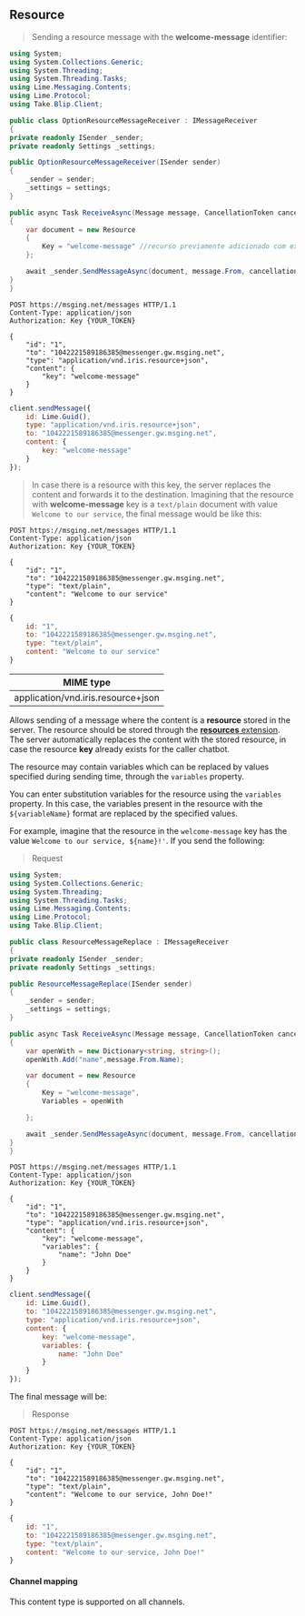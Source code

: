 ## Resource

> Sending a resource message with the **welcome-message** identifier:

```csharp
using System;
using System.Collections.Generic;
using System.Threading;
using System.Threading.Tasks;
using Lime.Messaging.Contents;
using Lime.Protocol;
using Take.Blip.Client;

public class OptionResourceMessageReceiver : IMessageReceiver
{
private readonly ISender _sender;
private readonly Settings _settings;

public OptionResourceMessageReceiver(ISender sender)
{
    _sender = sender;
    _settings = settings;
}

public async Task ReceiveAsync(Message message, CancellationToken cancellationToken)
{
    var document = new Resource
    {
        Key = "welcome-message" //recurso previamente adicionado com extensão 'recursos' ou através do portal
    };

    await _sender.SendMessageAsync(document, message.From, cancellationToken);
}
}
```

```http
POST https://msging.net/messages HTTP/1.1
Content-Type: application/json
Authorization: Key {YOUR_TOKEN}

{
    "id": "1",
    "to": "1042221589186385@messenger.gw.msging.net",
    "type": "application/vnd.iris.resource+json",
    "content": {
        "key": "welcome-message"
    }
}
```

```javascript
client.sendMessage({
    id: Lime.Guid(),
    type: "application/vnd.iris.resource+json",
    to: "1042221589186385@messenger.gw.msging.net",
    content: {
        key: "welcome-message"
    }
});
```

> In case there is a resource with this key, the server replaces the content and forwards it to the destination. Imagining that the resource with **welcome-message** key is a `text/plain` document with value `Welcome to our service`, the final message would be like this:

```http
POST https://msging.net/messages HTTP/1.1
Content-Type: application/json
Authorization: Key {YOUR_TOKEN}

{
    "id": "1",
    "to": "1042221589186385@messenger.gw.msging.net",
    "type": "text/plain",
    "content": "Welcome to our service"
}
```

```javascript
{
    id: "1",
    to: "1042221589186385@messenger.gw.msging.net",
    type: "text/plain",
    content: "Welcome to our service"
}
```

| MIME type                            |
|--------------------------------------|
| application/vnd.iris.resource+json   |

Allows sending of a message where the content is a **resource** stored in the server. The resource should be stored through the [**resources** extension](https://portal.blip.ai/#/docs/extensions/resources). The server automatically replaces the content with the stored resource, in case the resource **key** already exists for the caller chatbot.

The resource may contain variables which can be replaced by values specified during sending time, through the `variables` property.

You can enter substitution variables for the resource using the `variables` property. In this case, the variables present in the resource with the `${variableName}` format are replaced by the specified values.

For example, imagine that the resource in the `welcome-message` key has the value `Welcome to our service, ${name}!'`. If you send the following:

> Request

```csharp
using System;
using System.Collections.Generic;
using System.Threading;
using System.Threading.Tasks;
using Lime.Messaging.Contents;
using Lime.Protocol;
using Take.Blip.Client;

public class ResourceMessageReplace : IMessageReceiver
{
private readonly ISender _sender;
private readonly Settings _settings;

public ResourceMessageReplace(ISender sender)
{
    _sender = sender;
    _settings = settings;
}

public async Task ReceiveAsync(Message message, CancellationToken cancellationToken)
{
    var openWith = new Dictionary<string, string>();
    openWith.Add("name",message.From.Name);

    var document = new Resource
    {
        Key = "welcome-message",
        Variables = openWith

    };

    await _sender.SendMessageAsync(document, message.From, cancellationToken);
}
}
```

```http
POST https://msging.net/messages HTTP/1.1
Content-Type: application/json
Authorization: Key {YOUR_TOKEN}

{
    "id": "1",
    "to": "1042221589186385@messenger.gw.msging.net",
    "type": "application/vnd.iris.resource+json",
    "content": {
        "key": "welcome-message",
        "variables": {
            "name": "John Doe"
        }
    }
}
```

```javascript
client.sendMessage({
    id: Lime.Guid(),
    to: "1042221589186385@messenger.gw.msging.net",
    type: "application/vnd.iris.resource+json",
    content: {
        key: "welcome-message",
        variables: {
            name: "John Doe"
        }
    }
});
```

The final message will be:

> Response

```http
POST https://msging.net/messages HTTP/1.1
Content-Type: application/json
Authorization: Key {YOUR_TOKEN}

{
    "id": "1",
    "to": "1042221589186385@messenger.gw.msging.net",
    "type": "text/plain",
    "content": "Welcome to our service, John Doe!"
}
```

```javascript
{
    id: "1",
    to: "1042221589186385@messenger.gw.msging.net",
    type: "text/plain",
    content: "Welcome to our service, John Doe!"
}
```
#### Channel mapping

This content type is supported on all channels.

